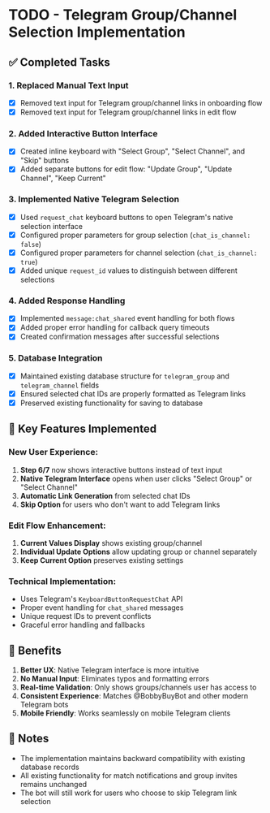 # TODO - Telegram Group/Channel Selection Implementation

## ✅ Completed Tasks

### 1. **Replaced Manual Text Input**
- [x] Removed text input for Telegram group/channel links in onboarding flow
- [x] Removed text input for Telegram group/channel links in edit flow

### 2. **Added Interactive Button Interface**
- [x] Created inline keyboard with "Select Group", "Select Channel", and "Skip" buttons
- [x] Added separate buttons for edit flow: "Update Group", "Update Channel", "Keep Current"

### 3. **Implemented Native Telegram Selection**
- [x] Used `request_chat` keyboard buttons to open Telegram's native selection interface
- [x] Configured proper parameters for group selection (`chat_is_channel: false`)
- [x] Configured proper parameters for channel selection (`chat_is_channel: true`)
- [x] Added unique `request_id` values to distinguish between different selections

### 4. **Added Response Handling**
- [x] Implemented `message:chat_shared` event handling for both flows
- [x] Added proper error handling for callback query timeouts
- [x] Created confirmation messages after successful selections

### 5. **Database Integration**
- [x] Maintained existing database structure for `telegram_group` and `telegram_channel` fields
- [x] Ensured selected chat IDs are properly formatted as Telegram links
- [x] Preserved existing functionality for saving to database

## 🎯 Key Features Implemented

### **New User Experience:**
1. **Step 6/7** now shows interactive buttons instead of text input
2. **Native Telegram Interface** opens when user clicks "Select Group" or "Select Channel"
3. **Automatic Link Generation** from selected chat IDs
4. **Skip Option** for users who don't want to add Telegram links

### **Edit Flow Enhancement:**
1. **Current Values Display** shows existing group/channel
2. **Individual Update Options** allow updating group or channel separately
3. **Keep Current Option** preserves existing settings

### **Technical Implementation:**
- Uses Telegram's `KeyboardButtonRequestChat` API
- Proper event handling for `chat_shared` messages
- Unique request IDs to prevent conflicts
- Graceful error handling and fallbacks

## 🚀 Benefits

1. **Better UX**: Native Telegram interface is more intuitive
2. **No Manual Input**: Eliminates typos and formatting errors
3. **Real-time Validation**: Only shows groups/channels user has access to
4. **Consistent Experience**: Matches @BobbyBuyBot and other modern Telegram bots
5. **Mobile Friendly**: Works seamlessly on mobile Telegram clients

## 📝 Notes

- The implementation maintains backward compatibility with existing database records
- All existing functionality for match notifications and group invites remains unchanged
- The bot will still work for users who choose to skip Telegram link selection

